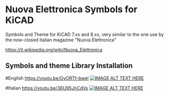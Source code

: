 # Nuova Elettronica Symbols for KiCAD
Symbols and Theme for KiCAD 7.xx and 8.xx, very similar to the one use by the now-closed italian magazine "Nuova Elettronica"

https://it.wikipedia.org/wiki/Nuova_Elettronica

## Symbols and theme Library Installation
#English
https://youtu.be/GyORTf-bweI
[![IMAGE ALT TEXT HERE](https://img.youtube.com/vi/GyORTf-bweI/0.jpg)](https://www.youtube.com/watch?v=GyORTf-bweI)

#Italian
https://youtu.be/36U95JnCdVs
[![IMAGE ALT TEXT HERE](https://img.youtube.com/vi/36U95JnCdVs/0.jpg)](https://www.youtube.com/watch?v=36U95JnCdVs)

